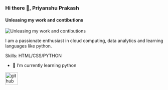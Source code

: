 
### Hi there 👋, Priyanshu Prakash
#### Unleasing my  work and contibutions
![Unleasing my  work and contibutions](https://arturssmirnovs.github.io/github-profile-readme-generator/images/banner.png)

I am a passionate enthusiast in cloud computing, data analytics and learning languages like python.

Skills: HTML/CSS/PYTHON

- 🌱 I’m currently learning python 


[<img src='https://cdn.jsdelivr.net/npm/simple-icons@3.0.1/icons/github.svg' alt='github' height='40'>](https://github.com/PPD00)  

